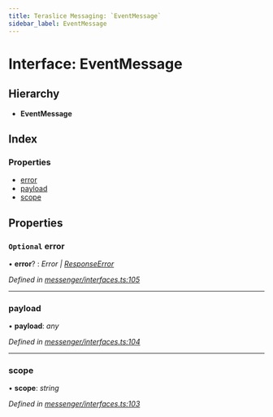 ```yaml
---
title: Teraslice Messaging: `EventMessage`
sidebar_label: EventMessage
---
```


# Interface: EventMessage

## Hierarchy

* **EventMessage**

## Index

### Properties

* [error](eventmessage.md#optional-error)
* [payload](eventmessage.md#payload)
* [scope](eventmessage.md#scope)

## Properties

### `Optional` error

• **error**? : *Error | [ResponseError](../overview.md#responseerror)*

*Defined in [messenger/interfaces.ts:105](https://github.com/terascope/teraslice/blob/0ae31df4/packages/teraslice-messaging/src/messenger/interfaces.ts#L105)*

___

###  payload

• **payload**: *any*

*Defined in [messenger/interfaces.ts:104](https://github.com/terascope/teraslice/blob/0ae31df4/packages/teraslice-messaging/src/messenger/interfaces.ts#L104)*

___

###  scope

• **scope**: *string*

*Defined in [messenger/interfaces.ts:103](https://github.com/terascope/teraslice/blob/0ae31df4/packages/teraslice-messaging/src/messenger/interfaces.ts#L103)*
